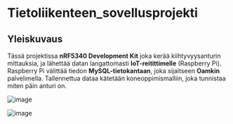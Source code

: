 # Tietoliikenteen_sovellusprojekti

## Yleiskuvaus

Tässä projektissa **nRF5340 Development Kit** joka kerää kiihtyvyysanturin mittauksia, ja lähettää datan langattomasti **IoT-reitittimelle** (Raspberry Pi). Raspberry Pi välittää tiedon **MySQL-tietokantaan**, joka sijaitseen **Oamkin** palvelimella. Tallennettua dataa kätetään koneoppimismalliin, joka tunnistaa miten päin anturi on.


![image](https://github.com/user-attachments/assets/542fe772-c58e-421a-b030-c7b987882e7d)




![image](https://github.com/user-attachments/assets/c25b1892-fdfa-4d92-ad24-f517fac27fda)
